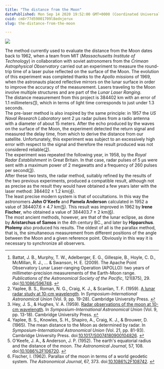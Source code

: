 ```yaml
---
title: "The distance from the Moon"
datePublished: Mon Sep 14 2020 19:52:00 GMT+0000 (Coordinated Universal Time)
cuid: cm8r77d59001709l8ednjerux
slug: the-distance-from-the-moon

---
```



![](https://cdn.hashnode.com/res/hashnode/image/upload/v1743070555329/ede43eb4-42a3-44c7-90fe-4bbded7348c8.jpeg)

The method currently used to evaluate the distance from the Moon dates back to 1962, when a team from MIT (_Massachusetts Institute of Technology_) in collaboration with soviet astronomers from the _Crimean Astrophysical Observatory_ carried out an experiment to measure the round-trip time of a laser pulse reflected on the surface of the Moon. The evolution of this experiment was completed thanks to the _Apollo missions_ of 1969, when the astronauts placed reflective mirrors on the lunar surface in order to improve the accuracy of the measurement. Lasers traveling to the Moon involve multiple structures and are part of the _Lunar Laser Ranging_.  
The distance measurement from this project is 384402 km with an error of 1.1 millimeters([1](#fn:moon1)), which in terms of light time corresponds to just under 1.3 seconds.  
The pre-laser method is also inspired by the same principle: in 1957 the _US Naval Research Laboratory_ sent 2 μs radar pulses from a radio antenna with a diameter of about 15 meters. After the echo produced by the waves on the surface of the Moon, the experiment detected the return signal and measured the delay time, from which to derive the distance from our satellite. Unfortunately, this experiment was subject to an excessively high error with respect to the signal and therefore the result produced was not considered reliable([2](#fn:moon2)).  
The experiment was repeated the following year, in 1958, by the _Royal Radar Establishment_ in Great Britain. In that case, radar pulses of 5 μs were sent with a maximum power of 2 megawatts and a frequency of 260 pulses per second([3](#fn:moon3)).  
After these two tests, the radar method, suitably refined by the results of the two previous experiments, produced a compatible result, although not as precise as the result they would have obtained a few years later with the laser method: 384402 ± 1.2 km([4](#fn:moon4)).  
The least precise modern system is that of occultations. In this way the astronomers **John O'Keefe** and **Pamela Anderson** calculated in 1952 a value of 384407.6 ± 4.7 km([5](#fn:moon5)). This result was improved in 1962 by **Irene Fischer**, who obtained a value of 384403.7 ± 2 km([6](#fn:moon6)).  
The most ancient methods, however, are that of the lunar eclipse, as done by **Aristarchus of Samos** in the 4th century BC., and later by **Hipparchus**. **Ptolemy** also produced his results. The oldest of all is the parallax method, that is, the simultaneous measurement from different positions of the angle between the Moon and a given reference point. Obviously in this way it is necessary to synchronize all observers.

* * *

1.  Battat, J. B., Murphy, T. W., Adelberger, E. G., Gillespie, B., Hoyle, C. D., McMillan, R. J., ... & Swanson, H. E. (2009). The Apache Point Observatory Lunar Laser-ranging Operation (APOLLO): two years of millimeter-precision measurements of the Earth-Moon range. _Publications of the Astronomical Society of the Pacific_, 121(875), 29. doi:[10.1086/596748](https://doi.org/10.1086/596748). [↩](#fnref:moon1 "Jump back to footnote 1 in the text")
2.  Yaplee, B. S., Roman, N. G., Craig, K. J., & Scanlan, T. F. (1959). [A lunar radar study at 10-cm wavelength](https://ui.adsabs.harvard.edu/abs/1959IAUS....9...19Y/abstract). In _Symposium-International Astronomical Union_ (Vol. 9, pp. 19-28). Cambridge University Press. [↩](#fnref:moon2 "Jump back to footnote 2 in the text")
3.  Hey, J. S., & Hughes, V. A. (1959). [Radar observations of the moon at 10-cm wavelength](https://ui.adsabs.harvard.edu/abs/1959IAUS....9...13H/abstract). In _Symposium-International Astronomical Union_ (Vol. 9, pp. 13-18). Cambridge University Press. [↩](#fnref:moon3 "Jump back to footnote 3 in the text")
4.  Yaplee, B. S., Knowles, S. H., Shapiro, A., Craig, K. J., & Brouwer, D. (1965). The mean distance to the Moon as determined by radar. In _Symposium-International Astronomical Union_ (Vol. 21, pp. 81-93). Cambridge University Press. doi:[10.1017/S0074180900104826](https://doi.org/10.1017/S0074180900104826). [↩](#fnref:moon4 "Jump back to footnote 4 in the text")
5.  O'Keefe, J. A., & Anderson, J. P. (1952). The earth's equatorial radius and the distance of the moon. _The Astronomical Journal_, 57, 108. doi:[10.1086%2F106720](https://doi.org/10.1086%2F106720). [↩](#fnref:moon5 "Jump back to footnote 5 in the text")
6.  Fischer, I. (1962). Parallax of the moon in terms of a world geodetic system. _The Astronomical Journal_, 67, 373. doi:[10.1086%2F108742](https://doi.org/10.1086%2F108742). [↩](#fnref:moon6 "Jump back to footnote 6 in the text")